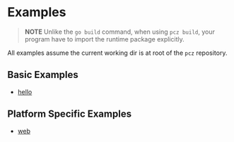# Examples

> **NOTE**
> Unlike the `go build` command, when using `pcz build`, your program have to import the runtime package explicitly.

All examples assume the current working dir is at root of the `pcz` repository.

## Basic Examples

- [hello](./00-basic-hello/)

## Platform Specific Examples

- [web](./10-plat-web/)
